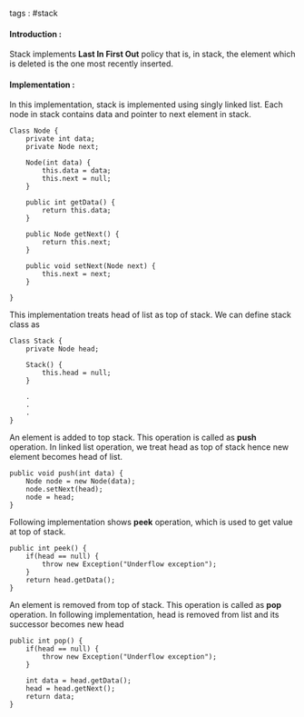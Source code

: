 tags : #stack

#### Introduction : 

Stack implements **Last In First Out** policy that is, in stack, the element which is deleted is the one most recently inserted.

#### Implementation : 

In this implementation, stack is implemented using singly linked list. Each node in stack contains data and pointer to next element in stack.

```
Class Node {
	private int data;
	private Node next;
	
	Node(int data) {
		this.data = data;
		this.next = null;
	}
	
	public int getData() {
		return this.data;
	}
	
	public Node getNext() {
		return this.next;
	}
	
	public void setNext(Node next) {
		this.next = next;
	} 
	
}
```

This implementation treats head of list as top of stack. We can define stack class as 

```
Class Stack {
	private Node head;
	
	Stack() {
		this.head = null;
	}
	
	.
	.
	.
}
```

An element is added to top stack. This operation is called as **push** operation. In linked list operation, we treat head as top of stack hence new element becomes head of list.

```
public void push(int data) {
	Node node = new Node(data);
	node.setNext(head);
	node = head;
}
```

Following implementation shows **peek** operation, which is used to get value at top of stack.

```
public int peek() {
	if(head == null) {
		throw new Exception("Underflow exception");
	}
	return head.getData();
}
```

An element is removed from top of stack. This operation is called as **pop** operation. In following implementation, head is removed from list and its successor becomes new head

```
public int pop() {
	if(head == null) {
		throw new Exception("Underflow exception");
	}
	
	int data = head.getData();
	head = head.getNext();
	return data;
}
```


